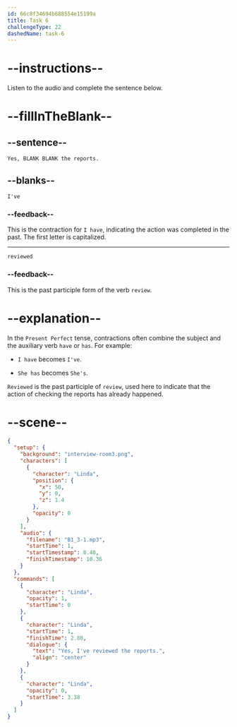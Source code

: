```yaml
---
id: 66c8f34694b688554e15199a
title: Task 6
challengeType: 22
dashedName: task-6
---
```


<!-- (Audio) Linda: Yes, I've reviewed the reports. -->

# --instructions--

Listen to the audio and complete the sentence below.

# --fillInTheBlank--

## --sentence--

`Yes, BLANK BLANK the reports.`

## --blanks--

`I've`

### --feedback--

This is the contraction for `I have`, indicating the action was completed in the past. The first letter is capitalized.

---

`reviewed`

### --feedback--

This is the past participle form of the verb `review`.

# --explanation--

In the `Present Perfect` tense, contractions often combine the subject and the auxiliary verb `have` or `has`. For example:

- `I have` becomes `I've`.

- `She has` becomes `She's`.

`Reviewed` is the past participle of `review`, used here to indicate that the action of checking the reports has already happened.

# --scene--

```json
{
  "setup": {
    "background": "interview-room3.png",
    "characters": [
      {
        "character": "Linda",
        "position": {
          "x": 50,
          "y": 0,
          "z": 1.4
        },
        "opacity": 0
      }
    ],
    "audio": {
      "filename": "B1_3-1.mp3",
      "startTime": 1,
      "startTimestamp": 8.48,
      "finishTimestamp": 10.36
    }
  },
  "commands": [
    {
      "character": "Linda",
      "opacity": 1,
      "startTime": 0
    },
    {
      "character": "Linda",
      "startTime": 1,
      "finishTime": 2.88,
      "dialogue": {
        "text": "Yes, I've reviewed the reports.",
        "align": "center"
      }
    },
    {
      "character": "Linda",
      "opacity": 0,
      "startTime": 3.38
    }
  ]
}
```
